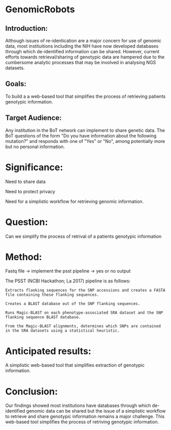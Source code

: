 # GenomicRobots
## Introduction:

Although issues of re-identication are a major concern for use of genomic data, most instituitions including the NIH have now developed databases through which de-identified information can be shared. However, current efforts towards retrieval/sharing of genotypic data are hampered due to the cumbersome analytic processes that may be involved in analysing NGS datasets.

## Goals: 

To build a a web-based tool that simplifies the process of retrieving patients genotypic information.

## Target Audience: 

Any institution in the BoT network can implement to share genetic data. The BoT questions of the form "Do you have information about the following mutation?" and responds with one of "Yes" or "No", among potentially more but no personal information. 


# Significance: 

Need to share data 

Need to protect privacy

Need for a simplistic workflow for retrieving genomic information. 

# Question: 

Can we simplify the process of retrival of a patients  genotypic information  

# Method:

Fastq file -> implement the psst pipeline -> yes or no output 

The PSST (NCBI Hackathon; La 2017) pipeline is as follows:

    Extracts flanking sequences for the SNP accessions and creates a FASTA file containing these flanking sequences.

    Creates a BLAST database out of the SNP flanking sequences.

    Runs Magic-BLAST on each phenotype-associated SRA dataset and the SNP flanking sequence BLAST database.

    From the Magic-BLAST alignments, determines which SNPs are contained in the SRA datasets using a statistical heuristic.
    
# Anticipated results: 

A simplistic web-based tool that simplifies extraction of genotypic information.

# Conclusion: 
Our findings showed most institutions have databases through which de-identified genomic data can be shared but the issue of a simplistic workflow to retrieve and share genotypic information remains a major challenge. This web-based tool simplifies the process of retriving genotypic information.
